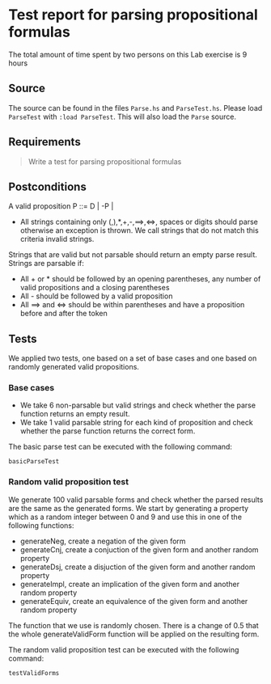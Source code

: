 # Test report for parsing propositional formulas
The total amount of time spent by two persons on this Lab exercise is 9 hours

## Source

The source can be found in the files `Parse.hs` and `ParseTest.hs`. Please load `ParseTest` with `:load ParseTest`. This will also load the `Parse` source.

## Requirements

> Write a test for parsing propositional formulas


## Postconditions
A valid proposition P ::= D | -P |   

- All strings containing only (,),*,+,-,==>,<=>, spaces or digits should parse otherwise an exception is thrown. 
We call strings that do not match this criteria invalid strings.

Strings that are valid but not parsable should return an empty parse result. 
Strings are parsable if:
 
- All + or * should be followed by an opening parentheses, any number of valid propositions and a closing parentheses
- All - should be followed by a valid proposition
- All ==> and <=> should be within parentheses and have a proposition before and after the token 

## Tests
We applied two tests, one based on a set of base cases and one based on randomly generated valid propositions.


### Base cases
- We take 6 non-parsable but valid strings and check whether the parse function returns an empty result.
- We take 1 valid parsable string for each kind of proposition and check whether the parse function returns the correct form. 

The basic parse test can be executed with the following command:

```
basicParseTest
```

### Random valid proposition test
We generate 100 valid parsable forms and check whether the parsed results are the same as the generated forms.
We start by generating a property which as a random integer between 0 and 9 and use this in one of the following functions:

- generateNeg, create a negation of the given form
- generateCnj, create a conjuction of the given form and another random property
- generateDsj, create a disjuction of the given form and another random property
- generateImpl, create an implication of the given form and another random property
- generateEquiv, create an equivalence of the given form and another random property

The function that we use is randomly chosen. There is a change of 0.5 that the whole generateValidForm function will be applied on the resulting form.

The random valid proposition test can be executed with the following command:
```
testValidForms
```
